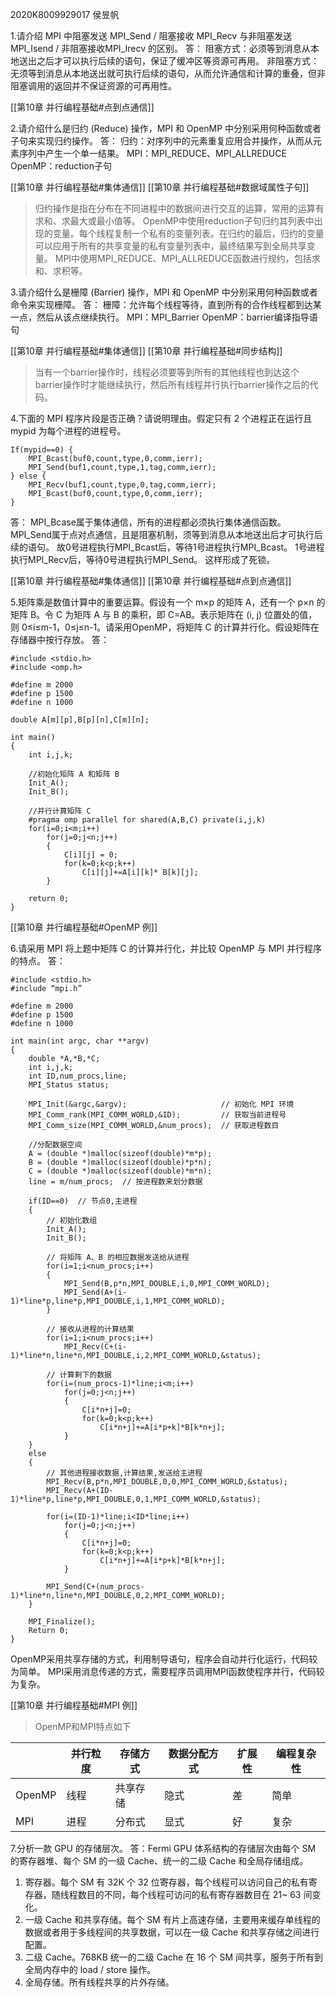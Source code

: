 2020K8009929017 侯昱帆

1.请介绍 MPI 中阻塞发送 MPI_Send / 阻塞接收 MPI_Recv 与非阻塞发送 MPI_Isend / 非阻塞接收MPI_Irecv 的区别。
答：
阻塞方式：必须等到消息从本地送出之后才可以执行后续的语句，保证了缓冲区等资源可再用。
非阻塞方式：无须等到消息从本地送出就可执行后续的语句，从而允许通信和计算的重叠，但非阻塞调用的返回并不保证资源的可再用性。

[[第10章 并行编程基础#点到点通信]]

2.请介绍什么是归约 (Reduce) 操作，MPI 和 OpenMP 中分别采用何种函数或者子句来实现归约操作。
答：
归约：对序列中的元素重复应用合并操作，从而从元素序列中产生一个单一结果。
MPI：MPI_REDUCE、MPI_ALLREDUCE
OpenMP：reduction子句

[[第10章 并行编程基础#集体通信]] [[第10章 并行编程基础#数据域属性子句]]

>归约操作是指在分布在不同进程中的数据间进行交互的运算，常用的运算有求和、求最大或最小值等。
>OpenMP中使用reduction子句归约其列表中出现的变量。每个线程复制一个私有的变量列表。在归约的最后，归约的变量可以应用于所有的共享变量的私有变量列表中，最终结果写到全局共享变量。
>MPI中使用MPI_REDUCE、MPI_ALLREDUCE函数进行规约，包括求和、求积等。


3.请介绍什么是栅障 (Barrier) 操作，MPI 和 OpenMP 中分别采用何种函数或者命令来实现栅障。
答：
栅障：允许每个线程等待，直到所有的合作线程都到达某一点，然后从该点继续执行。
MPI：MPI_Barrier
OpenMP：barrier编译指导语句

[[第10章 并行编程基础#集体通信]] [[第10章 并行编程基础#同步结构]]

>当有一个barrier操作时，线程必须要等到所有的其他线程也到达这个barrier操作时才能继续执行，然后所有线程并行执行barrier操作之后的代码。

4.下面的 MPI 程序片段是否正确？请说明理由。假定只有 2 个进程正在运行且 mypid 为每个进程的进程号。
```
If(mypid==0) {
	MPI_Bcast(buf0,count,type,0,comm,ierr);
	MPI_Send(buf1,count,type,1,tag,comm,ierr);
} else {
	MPI_Recv(buf1,count,type,0,tag,comm,ierr);
	MPI_Bcast(buf0,count,type,0,comm,ierr);
}
```

答：
MPI_Bcase属于集体通信，所有的进程都必须执行集体通信函数。
MPI_Send属于点对点通信，且是阻塞机制，须等到消息从本地送出后才可执行后续的语句。
故0号进程执行MPI_Bcast后，等待1号进程执行MPI_Bcast。
1号进程执行MPI_Recv后，等待0号进程执行MPI_Send。
这样形成了死锁。

[[第10章 并行编程基础#集体通信]] [[第10章 并行编程基础#点到点通信]]

5.矩阵乘是数值计算中的重要运算。假设有一个 m×p 的矩阵 A，还有一个 p×n 的矩阵 B。令 C 为矩阵 A 与 B 的乘积，即 C=AB。表示矩阵在 (i, j) 位置处的值，则 0≤i≤m-1，0≤j≤n-1。请采用OpenMP，将矩阵 C 的计算并行化。假设矩阵在存储器中按行存放。
答：
```
#include <stdio.h>
#include <omp.h>

#define m 2000
#define p 1500
#define n 1000

double A[m][p],B[p][n],C[m][n];

int main()
{
	int i,j,k;
	
	//初始化矩阵 A 和矩阵 B
	Init_A();
	Init_B();
	
	//并行计算矩阵 C
	#pragma omp parallel for shared(A,B,C) private(i,j,k)
	for(i=0;i<m;i++)
		for(j=0;j<n;j++)
		{
			C[i][j] = 0;
			for(k=0;k<p;k++)
				C[i][j]+=A[i][k]* B[k][j];
		}
	
	return 0;
}
```

[[第10章 并行编程基础#OpenMP 例]]

6.请采用 MPI 将上题中矩阵 C 的计算并行化，并比较 OpenMP 与 MPI 并行程序的特点。
答：
```
#include <stdio.h>
#include “mpi.h”

#define m 2000
#define p 1500
#define n 1000

int main(int argc, char **argv)
{
	double *A,*B,*C;
	int i,j,k;
	int ID,num_procs,line;
	MPI_Status status;
	
	MPI_Init(&argc,&argv);                     // 初始化 MPI 环境
	MPI_Comm_rank(MPI_COMM_WORLD,&ID);         // 获取当前进程号
	MPI_Comm_size(MPI_COMM_WORLD,&num_procs);  // 获取进程数目
	
	//分配数据空间
	A = (double *)malloc(sizeof(double)*m*p);
	B = (double *)malloc(sizeof(double)*p*n);
	C = (double *)malloc(sizeof(double)*m*n);
	line = m/num_procs;  // 按进程数来划分数据
	
	if(ID==0)  // 节点0,主进程
	{ 
		// 初始化数组
		Init_A();
		Init_B();
		
		// 将矩阵 A、B 的相应数据发送给从进程
		for(i=1;i<num_procs;i++) 
		{
			MPI_Send(B,p*n,MPI_DOUBLE,i,0,MPI_COMM_WORLD);
			MPI_Send(A+(i-1)*line*p,line*p,MPI_DOUBLE,i,1,MPI_COMM_WORLD);
		}
		
		// 接收从进程的计算结果
		for(i=1;i<num_procs;i++)
			MPI_Recv(C+(i-1)*line*n,line*n,MPI_DOUBLE,i,2,MPI_COMM_WORLD,&status);
		
		// 计算剩下的数据
		for(i=(num_procs-1)*line;i<m;i++)
			for(j=0;j<n;j++) 
			{
				C[i*n+j]=0;
				for(k=0;k<p;k++)
					C[i*n+j]+=A[i*p+k]*B[k*n+j];
			}
	}
	else 
	{
		// 其他进程接收数据,计算结果,发送给主进程
		MPI_Recv(B,p*n,MPI_DOUBLE,0,0,MPI_COMM_WORLD,&status);
		MPI_Recv(A+(ID-1)*line*p,line*p,MPI_DOUBLE,0,1,MPI_COMM_WORLD,&status);
		
		for(i=(ID-1)*line;i<ID*line;i++)
			for(j=0;j<n;j++) 
			{
				C[i*n+j]=0;
				for(k=0;k<p;k++)
					C[i*n+j]+=A[i*p+k]*B[k*n+j];
			}
		
		MPI_Send(C+(num_procs-1)*line*n,line*n,MPI_DOUBLE,0,2,MPI_COMM_WORLD);
	}
	
	MPI_Finalize();
	Return 0;
}
```

OpenMP采用共享存储的方式，利用制导语句，程序会自动并行化运行，代码较为简单。
MPI采用消息传递的方式，需要程序员调用MPI函数使程序并行，代码较为复杂。

[[第10章 并行编程基础#MPI 例]]

>  OpenMP和MPI特点如下

| |并行粒度|存储方式|数据分配方式|扩展性|编程复杂性|
|---|---|---|---|---|---|
|OpenMP|线程|共享存储|隐式|差|简单|
|MPI|进程|分布式|显式|好|复杂|

7.分析一款 GPU 的存储层次。
答：Fermi GPU 体系结构的存储层次由每个 SM 的寄存器堆、每个 SM 的一级 Cache、统一的二级 Cache 和全局存储组成。
1. 寄存器。每个 SM 有 32K 个 32 位寄存器，每个线程可以访问自己的私有寄存器，随线程数目的不同，每个线程可访问的私有寄存器数目在 21~ 63 间变化。
2. 一级 Cache 和共享存储。每个 SM 有片上高速存储，主要用来缓存单线程的数据或者用于多线程间的共享数据，可以在一级 Cache 和共享存储之间进行配置。
3. 二级 Cache。768KB 统一的二级 Cache 在 16 个 SM 间共享，服务于所有到全局内存中的 load / store 操作。
4. 全局存储。所有线程共享的片外存储。


